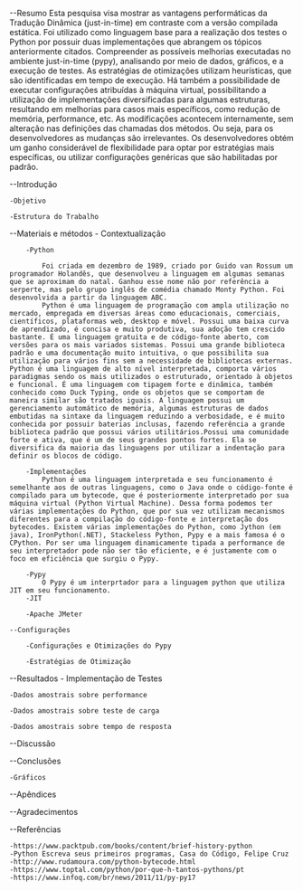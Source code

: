 --Resumo
Esta pesquisa visa mostrar as vantagens performáticas da Tradução Dinâmica (just-in-time) em contraste com a versão compilada estática. Foi utilizado  como linguagem base para a realização dos testes o Python por possuir duas implementações que abrangem os tópicos anteriormente citados. Compreender as possíveis melhorias executadas no ambiente just-in-time (pypy), analisando por meio de dados, gráficos, e a execução de testes. As estratégias de otimizações utilizam heurísticas, que são identificadas em tempo de execução. Há também a possibilidade de executar configurações atribuídas à máquina virtual, possibilitando a utilização de implementações diversificadas para algumas estruturas, resultando em melhorias para casos mais específicos, como redução de memória, performance, etc. As modificações acontecem internamente, sem alteração nas definições das chamadas dos métodos. Ou seja, para os desenvolvedores as mudanças são irrelevantes. Os desenvolvedores obtém um ganho considerável de flexibilidade para optar por estratégias mais específicas, ou utilizar configurações genéricas que são habilitadas por padrão.

--Introdução

    -Objetivo

    -Estrutura do Trabalho

--Materiais e métodos - Contextualização
    
        -Python

            Foi criada em dezembro de 1989, criado por Guido van Rossum um programador Holandês, que desenvolveu a linguagem em algumas semanas que se aproximam do natal. Ganhou esse nome não por referência a serperte, mas pelo grupo inglês de comédia chamado Monty Python. Foi desenvolvida a partir da linguagem ABC.
            Python é uma linguagem de programação com ampla utilização no mercado, empregada em diversas áreas como educacionais, comerciais, científicos, plataformas web, desktop e móvel. Possui uma baixa curva de aprendizado, é concisa e muito produtiva, sua adoção tem crescido bastante. É uma linguagem gratuita e de código-fonte aberto, com versões para os mais variados sistemas. Possui uma grande biblioteca padrão e uma documentação muito intuitiva, o que possibilita sua utilização para vários fins sem a necessidade de bibliotecas externas. Python é uma linguagem de alto nível interpretada, comporta vários paradigmas sendo os mais utilizados o estruturado, orientado à objetos e funcional. É uma linguagem com tipagem forte e dinâmica, também conhecido como Duck Typing, onde os objetos que se comportam de maneira similar são tratados iguais. A linguagem possui um gerenciamento automático de memória, algumas estruturas de dados embutidas na sintaxe da linguagem reduzindo a verbosidade, e é muito conhecida por possuir baterias inclusas, fazendo referência a grande biblioteca padrão que possui vários utilitários.Possui uma comunidade forte e ativa, que é um de seus grandes pontos fortes. Ela se diversifica da maioria das linguagens por utilizar a indentação para definir os blocos de código.

        -Implementações
            Python é uma linguagem interpretada e seu funcionamento é semelhante aos de outras linguagens, como o Java onde o código-fonte é compilado para um bytecode, que é posteriormente interpretado por sua máquina virtual (Python Virtual Machine). Dessa forma podemos ter várias implementações do Python, que por sua vez utilizam mecanismos diferentes para a compilação do código-fonte e interpretação dos bytecodes. Existem várias implementações do Python, como Jython (em java), IronPython(.NET), Stackeless Python, Pypy e a mais famosa é o CPython. Por ser uma linguagem dinamicamente tipada a performance de seu interpretador pode não ser tão eficiente, e é justamente com o foco em eficiência que surgiu o Pypy.

        -Pypy
            O Pypy é um interprtador para a linguagem python que utiliza JIT em seu funcionamento.
        -JIT

        -Apache JMeter

    --Configurações
        
        -Configurações e Otimizações do Pypy

        -Estratégias de Otimização

--Resultados - Implementação de Testes
    
    -Dados amostrais sobre performance

    -Dados amostrais sobre teste de carga

    -Dados amostrais sobre tempo de resposta

--Discussão

--Conclusões

    -Gráficos

--Apêndices

--Agradecimentos

--Referências

    -https://www.packtpub.com/books/content/brief-history-python
    -Python Escreva seus primeiros programas, Casa do Código, Felipe Cruz
    -http://www.rudamoura.com/python-bytecode.html
    -https://www.toptal.com/python/por-que-h-tantos-pythons/pt
    -https://www.infoq.com/br/news/2011/11/py-py17